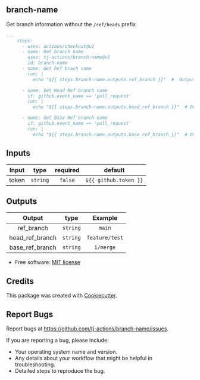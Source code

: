 branch-name
-----------

Get branch information without the `/ref/heads` prefix

```yaml
...
    steps:
      - uses: actions/checkout@v2
      - name: Get branch name
        uses: tj-actions/branch-name@v1
        id: branch-name
      - name: Get Ref brach name
        run: |
          echo "${{ steps.branch-name.outputs.ref_branch }}"  #  Outputs: "main"

      - name: Get Head Ref branch name
        if: github.event_name == 'pull_request'
        run: |
          echo "${{ steps.branch-name.outputs.head_ref_branch }}"  # Outputs: "feature/test"

      - name: Get Base Ref branch name
        if: github.event_name == 'pull_request'
        run: |
          echo "${{ steps.branch-name.outputs.base_ref_branch }}"  # Outputs: "1/merge"
```


## Inputs

|   Input       |    type    |  required     |  default             | 
|:-------------:|:-----------:|:-------------:|:---------------------:|
| token         |  `string`   |    `false`    | `${{ github.token }}` |




## Outputs

|   Output             |    type     |  Example          | 
|:--------------------:|:-----------:|:-----------------:|
|  ref_branch          |  `string`   |    `main`         |
|  head_ref_branch     |  `string`   |    `feature/test` |
|  base_ref_branch     |  `string`   |    `1/merge`      |



* Free software: [MIT license](LICENSE)


Credits
-------

This package was created with [Cookiecutter](https://github.com/cookiecutter/cookiecutter).



Report Bugs
-----------

Report bugs at https://github.com/tj-actions/branch-name/issues.

If you are reporting a bug, please include:

* Your operating system name and version.
* Any details about your workflow that might be helpful in troubleshooting.
* Detailed steps to reproduce the bug.
